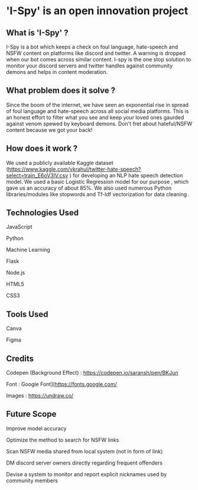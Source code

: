 # 'I-Spy' is an open innovation project

## What is 'I-Spy' ?
I-Spy is a bot which keeps a check on foul language, hate-speech and NSFW content on platforms like discord and twitter.
A warning is dropped when our bot comes across similar content.
I-spy is the one stop solution to monitor your discord servers and twitter handles against community demons and helps in content moderation.


## What problem does it solve ?
Since the boom of the internet, we have seen an exponential rise in spread of foul language and hate-speech across all social media platforms. This is an honest effort to 
filter what you see and keep your loved ones gaurded against venom spewed by keyboard demons. Don't fret about hateful/NSFW content because we got your back! 

## How does it work ?
We used a publicly available Kaggle dataset (https://www.kaggle.com/vkrahul/twitter-hate-speech?select=train_E6oV3lV.csv ) for developing an 
NLP hate speech detection model. We used a basic Logistic Regression model for our purpose , which gave us an accuracy of about 85%. We also used numerous Python
libraries/modules like stopwords and Tf-Idf vectorization for data cleaning .

## Technologies Used
JavaScript

Python

Machine Learning

Flask

Node.js

HTML5

CSS3

## Tools Used
Canva

Figma



## Credits
Codepen (Background Effect) : https://codepen.io/saransh/pen/BKJun

Font : Google Font](https://fonts.google.com/

Images : https://undraw.co/

## Future Scope
Improve model accuracy

Optimize the method to search for NSFW links

Scan NSFW media shared from local system (not in form of link)

DM discord server owners directly regarding frequent offenders

Devise a system to monitor and report explicit nicknames used by community members





